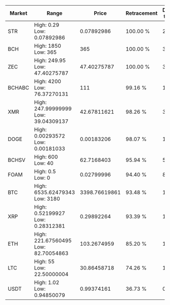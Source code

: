 | Market | Range | Price| Retracement | Doubles to 50% |
| --- | --- | --- | --- | --- |
| STR | High: 0.29<br />Low: 0.07892986 | 0.07892986 | 100.00 % | 2.34 |
| BCH | High: 1850<br />Low: 365 | 365 | 100.00 % | 3.03 |
| ZEC | High: 249.95<br />Low: 47.40275787 | 47.40275787 | 100.00 % | 3.14 |
| BCHABC | High: 4200<br />Low: 76.37270131 | 111 | 99.16 % | 19.26 |
| XMR | High: 247.99999999<br />Low: 39.04309137 | 42.67811621 | 98.26 % | 3.36 |
| DOGE | High: 0.00293572<br />Low: 0.00181033 | 0.00183206 | 98.07 % | 1.30 |
| BCHSV | High: 600<br />Low: 40 | 62.7168403 | 95.94 % | 5.10 |
| FOAM | High: 0.5<br />Low: 0 | 0.02799996 | 94.40 % | 8.93 |
| BTC | High: 6535.62479343<br />Low: 3180 | 3398.76619861 | 93.48 % | 1.43 |
| XRP | High: 0.52199927<br />Low: 0.28312381 | 0.29892264 | 93.39 % | 1.35 |
| ETH | High: 221.67560495<br />Low: 82.70054863 | 103.2674959 | 85.20 % | 1.47 |
| LTC | High: 55<br />Low: 22.50000004 | 30.86458718 | 74.26 % | 1.26 |
| USDT | High: 1.02<br />Low: 0.94850079 | 0.99374161 | 36.73 % | 0.00 |
